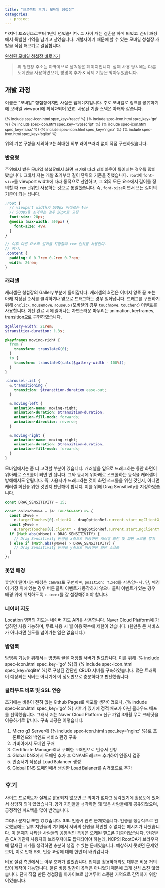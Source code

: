 ```yaml
---
title: "프로젝트 후기: 모바일 청첩장"
categories:
  - project
---
```


<!--excerpt open-->

마지막 포스팅으로부터 1년이 넘었습니다. 그 사이 저는 결혼을 하게 되었고, 준비 과정에서 특별한 기억을 남기고 싶었습니다. 개발자이기 때문에 할 수 있는 모바일 청첩장 개발을 직접 해보기로 결심합니다.

<!--excerpt close-->

[완성된 모바일 청첩장 바로가기](https://juhonamnam.github.io/wedding-invitation)

> 위 청첩장 주소는 아카이브로 남겨놓은 페이지입니다. 실제 사용 당시에는 다른 도메인을 사용하였으며, 방명록 추가 & 삭제 기능은 막아두었습니다.

## 개발 과정

<!--excerpt open-->

이름은 "모바일" 청첩장이지만 사실은 웹페이지입니다. 주로 모바일로 링크를 공유하기에 모바일 viewport에 최적화되어 있죠. 사용된 기술 스택은 아래와 같습니다.

<!--excerpt close-->

<small class="badge">{% include spec-icon.html spec_key='react' %}</small>
<small class="badge">{% include spec-icon.html spec_key='go' %}</small>
<small class="badge">{% include spec-icon.html spec_key='typescript' %}</small>
<small class="badge">{% include spec-icon.html spec_key='sass' %}</small>
<small class="badge">{% include spec-icon.html spec_key='nginx' %}</small>
<small class="badge">{% include spec-icon.html spec_key='sqlite' %}</small>

위의 기본 구성을 제외하고는 최대한 외부 라이브러리 없이 직접 구현하였습니다.

### 반응형

주위에서 받은 모바일 청첩장에서 화면 크기에 따라 레이아웃이 틀어지는 경우를 많이 봤습니다. 그래서 저는 개발 초기부터 길이 단위의 기준을 정했습니다. `root`에 `font-size`를 viewport width에 따라 동적으로 선언하고, 그 외의 모든 요소에서 길이를 정의할 때 `rem` 단위만 사용하는 것으로 통일했습니다. 즉, `font-size`이면서 모든 길이의 기준이 되는 겁니다.

```scss
:root {
  // viewport width가 500px 이하로는 4vw
  // 500px을 초과하는 경우 20px로 고정
  font-size: 20px;
  @media (max-width: 500px) {
    font-size: 4vw;
  }
}

// 이후 다른 요소의 길이를 지정할때 rem 단위를 사용한다.
// 예시:
.content {
  padding: 0 0.7rem 0.7rem 0.7rem;
  width: 20rem;
}
```

### 캐러셀

캐러셀은 청첩장의 Gallery 부분에 들어갑니다. 캐러셀의 회전은 이미지 양쪽 끝 또는 아래 지정된 순서를 클릭하거나 옆으로 드래그하는 경우 일어납니다. 드래그를 구현하기 위해 `onclick`, `mousemove`, `mouseup` (모바일의 경우 `touchmove`, `touchend`) 이벤트를 사용합니다. 회전 완료 시에 일어나는 자연스러운 마무리는 animation, keyframes, transition으로 구현하였습니다.

```scss
$gallery-width: 21rem;
$transition-duration: 0.3s;

@keyframes moving-right {
  from {
    transform: translateX(0);
  }
  to {
    transform: translateX(calc($gallery-width - 100%));
  }
}

.carousel-list {
  &.transitioning {
    transition: $transition-duration ease-out;
  }

  &.moving-left {
    animation-name: moving-right;
    animation-duration: $transition-duration;
    animation-fill-mode: forwards;
    animation-direction: reverse;
  }

  &.moving-right {
    animation-name: moving-right;
    animation-duration: $transition-duration;
    animation-fill-mode: forwards;
  }
}
```

모바일에서는 좀 더 고려할 부분이 있습니다. 캐러셀을 옆으로 드래그하는 동안 화면이 위아래로 스크롤이 되면 안 됩니다. 그와 동시에 위아래로 스크롤하는 동작을 캐러셀이 방해해서도 안됩니다. 즉, 사용자가 드래그하는 것이 화면 스크롤을 위한 것인지, 아니면 캐러셀 회전을 위한 것인지 판단해야 합니다. 이를 위해 Drag Sensitivity를 지정하였습니다.

```typescript
const DRAG_SENSITIVITY = 15;

const onTouchMove = (e: TouchEvent) => {
  const xMove =
    e.targetTouches[0].clientX - dragOptionRef.current.startingClientX;
  const yMove =
    e.targetTouches[0].clientY - dragOptionRef.current.startingClientY;
  if (Math.abs(xMove) > DRAG_SENSITIVITY) {
    // Drag Sensitivity 만큼을 x축으로 이동하면 캐러셀 회전 및 화면 스크롤 방지
  } else if (Math.abs(yMove) > DRAG_SENSITIVITY) {
    // Drag Sensitivity 만큼을 y축으로 이동하면 화면 스크롤
  }
};
```

### 꽃잎 배경

꽃잎이 떨어지는 배경은 `canvas`로 구현하며, `position: fixed`를 사용합니다. 단, 배경이 가장 위에 있는 경우 버튼 클릭 이벤트가 동작하지 않으니 클릭 이벤트가 있는 경우 배경 위에 위치하도록 `z-index`를 잘 설정해주어야 합니다.

### 네이버 지도

Location 영역의 지도는 네이버 지도 API를 사용합니다. Naver Cloud Platform에 가입하면 사용 가능하며, 무료 사용 시 월 이용 횟수에 제한이 있습니다. (웬만큼 큰 서비스가 아니라면 한도를 넘어가는 일은 없습니다.)

### 방명록

방명록 기능을 위해서는 방명록 글을 저장할 서버가 필요합니다. 이를 위해 {% include spec-icon.html spec_key='go' %}와 {% include spec-icon.html spec_key='sqlite' %}로 구성된 간단한 CRUD 서버를 구축하였습니다. 많은 트래픽이 예상되는 서버는 아니기에 이 정도만으로 충분하다고 판단했습니다.

### 클라우드 배포 및 SSL 인증

초기에는 비용이 전혀 없는 Github Pages로 배포할 생각이었으나, {% include spec-icon.html spec_key='go' %} 서버가 있기에 정적 배포가 아닌 클라우드 배포를 선택했습니다. 그래서 저는 Naver Cloud Platform 신규 가입 3개월 무료 크레딧을 이용하기로 합니다. 구축 과정은 이렇습니다.

1. Micro g3 Server에 {% include spec-icon.html spec_key='nginx' %}로 프론트엔드와 백엔드 서비스 환경 구축
2. 가비아에서 도메인 구매
3. Certificate Manager에서 구매한 도메인으로 인증서 신청
4. Global DNS에서 도메인 추가 후 CNAME 레코드 추가하여 인증서 검증
5. 인증서가 적용된 Load Balancer 생성
6. Global DNS 도메인에서 생성한 Load Balaner를 A 레코드로 추가

## 후기

사이드 프로젝트가 실제로 활용되지 않으면 큰 의미가 없다고 생각했기에 활용도에 있어서 상당히 의미 있었습니다. 양가 지인들을 생각하면 꽤 많은 사람들에게 공유되었으며, 긍정적인 피드백을 많이 받았습니다.

그러나 문제점 또한 있었습니다. SSL 인증서 관련 문제였습니다. 인증을 정상적으로 완료했음에도 일부 지인들의 기기에서 서버의 신원을 확인할 수 없다는 메시지가 나왔습니다. 이 문제가 나타난 사람들의 공통적인 특징은 오래된 핸드폰 기종이었습니다. 인증받은 CA 기관이 사용자의 브라우저에도 탑재되어야 하는데, NCP의 RootCA가 브라우저에 탑재된 시기를 생각하면 충분히 생길 수 있는 문제였습니다. 예상하지 못했던 문제였으며, 이로 인해 SSL 인증 과정에 대해 한번 더 배워갑니다.

비용 절감 측면에서는 아무 효과가 없었습니다. 업체를 활용하더라도 대부분 비용 거의 없이 제작이 가능합니다. 물론 비용 절감이 목적은 아니었기 때문에 크게 신경 쓰진 않았습니다. 단지 직접 만든 청첩장을 아카이브로 남겨두어 소중한 기억으로 간직하기 위함이었습니다.